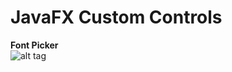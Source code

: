 # JavaFX Custom Controls
<b>Font Picker</b></br>
![alt tag](https://raw.githubusercontent.com/farrukh-obaid/custom-controls/master/screenshots/font-picker.gif)
